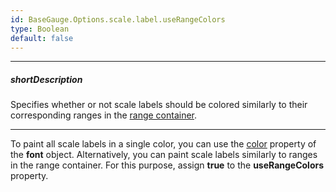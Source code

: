 ```yaml
---
id: BaseGauge.Options.scale.label.useRangeColors
type: Boolean
default: false
---
```

---
##### shortDescription
Specifies whether or not scale labels should be colored similarly to their corresponding ranges in the [range container](/api-reference/10%20UI%20Components/dxLinearGauge/1%20Configuration/rangeContainer '/Documentation/ApiReference/UI_Components/dxLinearGauge/Configuration/rangeContainer/').

---
To paint all scale labels in a single color, you can use the [color](/api-reference/10%20UI%20Components/BaseGauge/1%20Configuration/scale/label/font/color.md '/Documentation/ApiReference/UI_Components/dxLinearGauge/Configuration/scale/label/font/#color') property of the **font** object. Alternatively, you can paint scale labels similarly to ranges in the range container. For this purpose, assign **true** to the **useRangeColors** property.